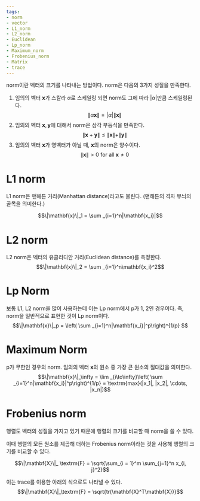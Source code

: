 ```yaml
---
tags:
- norm
- vector
- L1_norm
- L2_norm
- Euclidean
- Lp_norm
- Maximum_norm
- Frobenius_norm
- Matrix
- trace
---
```


norm이란 벡터의 크기를 나타내는 방법이다.
norm은 다음의 3가지 성질을 만족한다.

1. 임의의 벡터 $\mathbf{x}$가 스칼라 $\alpha$로 스케일링 되면 norm도 그에 따라 $|\alpha|$만큼 스케일링된다.
$$\|\alpha\mathbf{x}\| = |\alpha|\|\mathbf{x}\|$$
2. 임의의 벡터 $\mathbf{x}, \mathbf{y}$에 대해서 norm은 삼각 부등식을 만족한다.
$$\|\mathbf{x} + \mathbf{y}\| \leq \|\mathbf{x}\| + \|\mathbf{y}\|$$
3. 임의의 벡터 $\mathbf{x}$가 영벡터가 아닐 때, $\mathbf{x}$의 norm은 양수이다.
$$\|\mathbf{x}\| > 0 \textrm{ for all } \mathbf{x} \neq 0$$

# L1 norm

L1 norm은 맨해튼 거리(Manhattan distance)라고도 불린다. (맨해튼의 격자 무늬의 골목을 의미한다.)

$$\|\mathbf{x}\|_1 = \sum _{i=1}^n|\mathbf{x_i}|$$

# L2 norm

L2 norm은 벡터의 유클리디안 거리(Euclidean distance)를 측정한다.
$$\|\mathbf{x}\|_2 = \sum _{i=1}^n\mathbf{x_i}^2$$

# Lp Norm

보통 L1, L2 norm을 많이 사용하는데 이는 Lp norm에서 p가 1, 2인 경우이다.
즉, norm을 일반적으로 표현한 것이 Lp norm이다.
$$\|\mathbf{x}\|_p = \left( \sum _{i=1}^n|\mathbf{x_i}|^p\right)^{1/p} $$

# Maximum Norm

p가 무한인 경우의 norm.
임의의 벡터 $\mathbf{x}$의 원소 중 가장 큰 원소의 절대값을 의미한다.
$$\|\mathbf{x}\|_\infty = \lim _{i\to\infty}\left( \sum _{i=1}^n|\mathbf{x_i}|^p\right)^{1/p} =  \textrm{max}(|x_1|, |x_2|, \cdots, |x_n|)$$

# Frobenius norm

행렬도 벡터의 성질을 가지고 있기 때문에 행렬의 크기를 비교할 때 norm을 쓸 수 있다.

이때 행렬의 모든 원소를 제곱해 더하는 Frobenius norm이라는 것을 사용해 행렬의 크기를 비교할 수 있다.

$$\|\mathbf{X}\|_ \textrm{F} = \sqrt{\sum_{i = 1}^m \sum_{j=1}^n x_{i, j}^2}$$

이는 trace를 이용한 아래의 식으로도 나타낼 수 있다.
$$\|\mathbf{X}\|_\textrm{F} = \sqrt{tr(\mathbf{X}^T\mathbf{X})}$$
